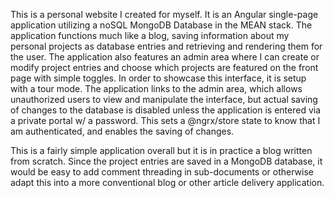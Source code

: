 This is a personal website I created for myself.  It is an Angular single-page application utilizing a noSQL
MongoDB Database in the MEAN stack.  The application functions much like a blog, saving information about
my personal projects as database entries and retrieving and rendering them for the user.   The application
also features an admin area where I can create or modify project entries and choose which projects are
featured on the front page with simple toggles.   In order to showcase this interface, it is setup
with a tour mode.   The application links to the admin area, which allows unauthorized users to view and
manipulate the interface, but actual saving of changes to the database is disabled unless the application
is entered via a private portal w/ a password.   This sets a @ngrx/store state to know that I am authenticated,
and enables the saving of changes.

This is a fairly simple application overall but it is in practice a blog written from scratch.  Since the project
entries are saved in a MongoDB database, it would be easy to add comment threading in sub-documents or otherwise
adapt this into a more conventional blog or other article delivery application.

